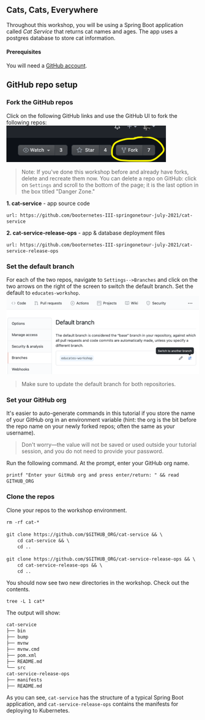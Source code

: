 ## Cats, Cats, Everywhere

Throughout this workshop, you will be using a Spring Boot application called _Cat Service_ that returns cat names and ages. The app uses a postgres database to store cat information.

#### Prerequisites

You will need a [GitHub account](https://github.com).

## GitHub repo setup

### Fork the GitHub repos

Click on the following GitHub links and use the GitHub UI to fork the following repos:
![alt_text](images/prereq-fork.png "Fork by clicking top right button")

> Note: If you've done this workshop before and already have forks, delete and recreate them now.
> You can delete a repo on GitHub: click on `Settings` and scroll to the bottom of the page; it is the last option in the box titled "Danger Zone."

**1. cat-service** - app source code
```dashboard:open-url
url: https://github.com/booternetes-III-springonetour-july-2021/cat-service
```

**2. cat-service-release-ops** - app & database deployment files
```dashboard:open-url
url: https://github.com/booternetes-III-springonetour-july-2021/cat-service-release-ops
```

### Set the default branch

For each of the two repos, navigate to `Settings-->Branches` and click on the two arrows on the right of the screen to switch the default branch. Set the default to `educates-workshop`.
![alt_text](images/github-set-default-branch.png "Set default branch")

> Make sure to update the default branch for both repositories.

### Set your GitHub org

It's easier to auto-generate commands in this tutorial if you store the name of your GitHub org in an environment variable (hint: the org is the bit before the repo name on your newly forked repos; often the same as your username).
> Don't worry—the value will not be saved or used outside your tutorial session, and you do not need to provide your password.

Run the following command.
At the prompt, enter your GitHub org name.
```execute-1
printf "Enter your GitHub org and press enter/return: " && read GITHUB_ORG
```

### Clone the repos

Clone your repos to the workshop environment.
```execute-1
rm -rf cat-*

git clone https://github.com/$GITHUB_ORG/cat-service && \
    cd cat-service && \
    cd ..

git clone https://github.com/$GITHUB_ORG/cat-service-release-ops && \
    cd cat-service-release-ops && \
    cd ..
```

You should now see two new directories in the workshop.
Check out the contents.
```execute-1
tree -L 1 cat*
```

The output will show:
```
cat-service
├── bin
├── bump
├── mvnw
├── mvnw.cmd
├── pom.xml
├── README.md
└── src
cat-service-release-ops
├── manifests
├── README.md
```

As you can see, `cat-service` has the structure of a typical Spring Boot application, and `cat-service-release-ops` contains the manifests for deploying to Kubernetes.
